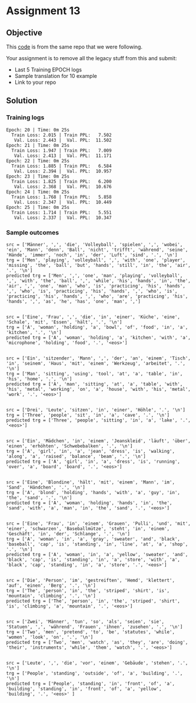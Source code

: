 # Assignment 13

## Objective
This [code](https://colab.research.google.com/github/bentrevett/pytorch-seq2seq/blob/master/6%20-%20Attention%20is%20All%20You%20Need.ipynb#scrollTo=FqXbPB80r8p4) is from the same repo that we were following.  

Your assignment is to remove all the legacy stuff from this and submit:

* Last 5 Training EPOCH logs
* Sample translation for 10 example
* Link to your repo

## Solution

### Training logs

    Epoch: 20 | Time: 0m 25s
      Train Loss: 2.015 | Train PPL:   7.502
       Val. Loss: 2.443 |  Val. PPL:  11.502
    Epoch: 21 | Time: 0m 25s
      Train Loss: 1.947 | Train PPL:   7.009
       Val. Loss: 2.413 |  Val. PPL:  11.171
    Epoch: 22 | Time: 0m 25s
      Train Loss: 1.885 | Train PPL:   6.584
       Val. Loss: 2.394 |  Val. PPL:  10.957
    Epoch: 23 | Time: 0m 25s
      Train Loss: 1.825 | Train PPL:   6.200
       Val. Loss: 2.368 |  Val. PPL:  10.676
    Epoch: 24 | Time: 0m 25s
      Train Loss: 1.768 | Train PPL:   5.858
       Val. Loss: 2.347 |  Val. PPL:  10.449
    Epoch: 25 | Time: 0m 25s
      Train Loss: 1.714 | Train PPL:   5.551
       Val. Loss: 2.337 |  Val. PPL:  10.347
       
 ### Sample outcomes
 
    src = ['Männer', ',', 'die', 'Volleyball', 'spielen', ',', 'wobei', 'ein', 'Mann', 'denn', 'Ball', 'nicht', 'trifft', 'während', 'seine', 'Hände', 'immer', 'noch', 'in', 'der', 'Luft', 'sind', '.', '\n']
    trg = ['Men', 'playing', 'volleyball', ',', 'with', 'one', 'player', 'missing', 'the', 'ball', 'but', 'hands', 'still', 'in', 'the', 'air', '.', '\n']
    predicted trg = ['Men', ',', 'one', 'man', 'playing', 'volleyball', ',', 'with', 'the', 'ball', ',', 'while', 'his', 'hands', 'in', 'the', 'air', ',', 'one', 'man', 'who', 'is', 'practicing', 'his', 'hands', ',', 'who', 'is', 'practicing', 'his', 'hands', ',', 'who', 'is', 'practicing', 'his', 'hands', ',', 'who', 'are', 'practicing', 'his', 'hands', ',', 'as', 'he', 'has', 'one', 'man', ',']


    src = ['Eine', 'Frau', ',', 'die', 'in', 'einer', 'Küche', 'eine', 'Schale', 'mit', 'Essen', 'hält', '.', '\n']
    trg = ['A', 'woman', 'holding', 'a', 'bowl', 'of', 'food', 'in', 'a', 'kitchen', '.', '\n']
    predicted trg = ['A', 'woman', 'holding', 'a', 'kitchen', 'with', 'a', 'microphone', 'holding', 'food', '.', '<eos>']


    src = ['Ein', 'sitzender', 'Mann', ',', 'der', 'an', 'einem', 'Tisch', 'in', 'seinem', 'Haus', 'mit', 'einem', 'Werkzeug', 'arbeitet', '.', '\n']
    trg = ['Man', 'sitting', 'using', 'tool', 'at', 'a', 'table', 'in', 'his', 'home', '.', '\n']
    predicted trg = ['A', 'man', 'sitting', 'at', 'a', 'table', 'with', 'his', 'metal', 'working', 'on', 'a', 'house', 'with', 'his', 'metal', 'work', '.', '<eos>']


    src = ['Drei', 'Leute', 'sitzen', 'in', 'einer', 'Höhle', '.', '\n']
    trg = ['Three', 'people', 'sit', 'in', 'a', 'cave', '.', '\n']
    predicted trg = ['Three', 'people', 'sitting', 'in', 'a', 'lake', '.', '<eos>']


    src = ['Ein', 'Mädchen', 'in', 'einem', 'Jeanskleid', 'läuft', 'über', 'einen', 'erhöhten', 'Schwebebalken', '.', '\n']
    trg = ['A', 'girl', 'in', 'a', 'jean', 'dress', 'is', 'walking', 'along', 'a', 'raised', 'balance', 'beam', '.', '\n']
    predicted trg = ['A', 'girl', 'in', 'a', 'dress', 'is', 'running', 'over', 'a', 'board', 'board', '.', '<eos>']


    src = ['Eine', 'Blondine', 'hält', 'mit', 'einem', 'Mann', 'im', 'Sand', 'Händchen', '.', '\n']
    trg = ['A', 'blond', 'holding', 'hands', 'with', 'a', 'guy', 'in', 'the', 'sand', '.', '\n']
    predicted trg = ['A', 'woman', 'holding', 'hands', 'in', 'the', 'sand', 'with', 'a', 'man', 'in', 'the', 'sand', '.', '<eos>']


    src = ['Eine', 'Frau', 'in', 'einem', 'Grauen', 'Pulli', 'und', 'mit', 'einer', 'schwarzen', 'Baseballmütze', 'steht', 'in', 'einem', 'Geschäft', 'in', 'der', 'Schlange', '.', '\n']
    trg = ['A', 'woman', 'in', 'a', 'gray', 'sweater', 'and', 'black', 'baseball', 'cap', 'is', 'standing', 'in', 'line', 'at', 'a', 'shop', '.', '\n']
    predicted trg = ['A', 'woman', 'in', 'a', 'yellow', 'sweater', 'and', 'black', 'cap', 'is', 'standing', 'in', 'a', 'store', 'with', 'a', 'black', 'cap', 'standing', 'in', 'a', 'store', '.', '<eos>']


    src = ['Die', 'Person', 'im', 'gestreiften', 'Hemd', 'klettert', 'auf', 'einen', 'Berg', '.', '\n']
    trg = ['The', 'person', 'in', 'the', 'striped', 'shirt', 'is', 'mountain', 'climbing', '.', '\n']
    predicted trg = ['The', 'person', 'in', 'the', 'striped', 'shirt', 'is', 'climbing', 'a', 'mountain', '.', '<eos>']


    src = ['Zwei', 'Männer', 'tun', 'so', 'als', 'seien', 'sie', 'Statuen', ',', 'während', 'Frauen', 'ihnen', 'zusehen', '.', '\n']
    trg = ['Two', 'men', 'pretend', 'to', 'be', 'statutes', 'while', 'women', 'look', 'on', '.', '\n']
    predicted trg = ['Two', 'men', 'watch', 'as', 'they', 'are', 'doing', 'their', 'instruments', 'while', 'them', 'watch', '.', '<eos>']


    src = ['Leute', ',', 'die', 'vor', 'einem', 'Gebäude', 'stehen', '.', '\n']
    trg = ['People', 'standing', 'outside', 'of', 'a', 'building', '.', '\n']
    predicted trg = ['People', 'standing', 'in', 'front', 'of', 'a', 'building', 'standing', 'in', 'front', 'of', 'a', 'yellow', 'building', '.', '<eos>' ]
    
    

